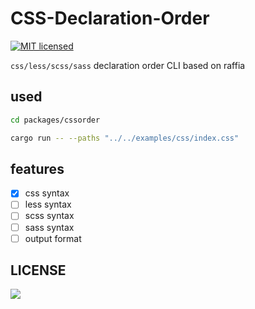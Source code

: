 # CSS-Declaration-Order

<div>

[![MIT licensed][mit-badge]][mit-url]

[mit-badge]: https://img.shields.io/badge/license-MIT-blue.svg?color=brightgreen
[mit-url]: LICENSE

</div>

`css/less/scss/sass` declaration order CLI based on raffia

## used

```bash
cd packages/cssorder

cargo run -- --paths "../../examples/css/index.css"
```

## features

- [x] css syntax
- [ ] less syntax
- [ ] scss syntax
- [ ] sass syntax
- [ ] output format

## LICENSE

![](https://github.com/shulandmimi/css-declaration-order/blob/master/LICENSE)

